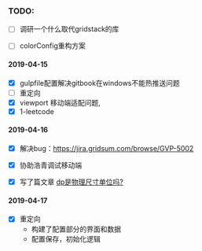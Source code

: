 ### TODO:
- [ ] 调研一个什么取代gridstack的库
- [ ] colorConfig重构方案



#### 2019-04-15

- [x] gulpfile配置解决gitbook在windows不能热推送问题
- [ ] 重定向
- [x] viewport 移动端适配问题,
- [x] 1-leetcode

#### 2019-04-16

- [x] 解决bug：https://jira.gridsum.com/browse/GVP-5002
- [x] 协助浩青调试移动端
- [x] 写了篇文章 [dp是物理尺寸单位吗?](5cb699a2e51d456e2e656d2a)


#### 2019-04-17
- [x] 重定向
	- 构建了配置部分的界面和数据
	- 配置保存，初始化逻辑